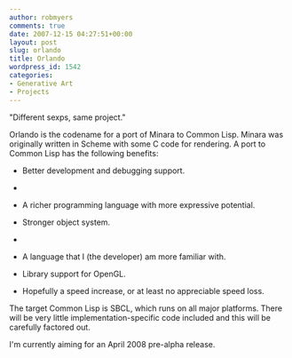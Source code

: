 ```yaml
---
author: robmyers
comments: true
date: 2007-12-15 04:27:51+00:00
layout: post
slug: orlando
title: Orlando
wordpress_id: 1542
categories:
- Generative Art
- Projects
---
```


"Different sexps, same project."  
  
Orlando is the codename for a port of Minara to Common Lisp. Minara was originally written in Scheme with some C code for rendering. A port to Common Lisp has the following benefits:  
  


  

  * Better development and debugging support.
  *   

  * A richer programming language with more expressive potential.
  

  * Stronger object system.
  *   

  * A language that I (the developer) am more familiar with.
  

  * Library support for OpenGL.
  

  * Hopefully a speed increase, or at least no appreciable speed loss.
  
  
  
The target Common Lisp is SBCL, which runs on all major platforms. There will be very little implementation-specific code included and this will be carefully factored out.  
  
I'm currently aiming for an April 2008 pre-alpha release.  


